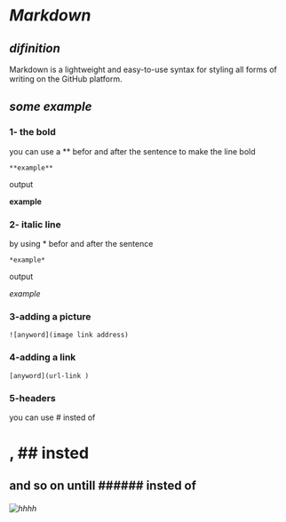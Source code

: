 # ***Markdown*** 

## ***difinition***
Markdown is a lightweight and easy-to-use syntax for styling all forms of writing on the GitHub platform.

## ***some example***

### 1- the bold 
you can use a ** befor and after the sentence to make the line bold
```
**example**
```
output

**example**

### 2- italic line
by  using * befor and after the sentence 
```
*example*
```
output

*example*

### 3-adding a picture
```
![anyword](image link address)
```
### 4-adding a link 
```
[anyword](url-link )

```
### 5-headers
you can use # insted of <h1>, ## insted <h2> and so on untill ###### insted of <h6>


![hhhh](https://miro.medium.com/max/1400/0*lzRmzAy5OICef7rK.png)
